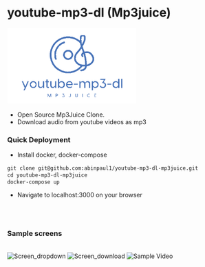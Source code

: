 # youtube-mp3-dl (Mp3juice)

<img src="logo_blue.png" width="300" />


- Open Source Mp3Juice Clone.
- Download audio from youtube videos as mp3


### Quick Deployment

- Install docker, docker-compose
```
git clone git@github.com:abinpaul1/youtube-mp3-dl-mp3juice.git
cd youtube-mp3-dl-mp3juice
docker-compose up
```
- Navigate to localhost:3000 on your browser

<br><br>

### Sample screens
<br>
<img src="https://user-images.githubusercontent.com/36098125/126134439-95831e81-7eeb-4f50-a54b-44ae64199221.png" alt="Screen_dropdown" width="150"/> <img src="https://user-images.githubusercontent.com/36098125/126134425-42437e1b-6682-4fb9-a119-5e64663afdd8.png" alt="Screen_download" width="150"/> <img src="https://user-images.githubusercontent.com/36098125/126135496-938149b6-1776-4519-8fa0-dafa0e51aee6.gif" alt="Sample Video" width="150"/>